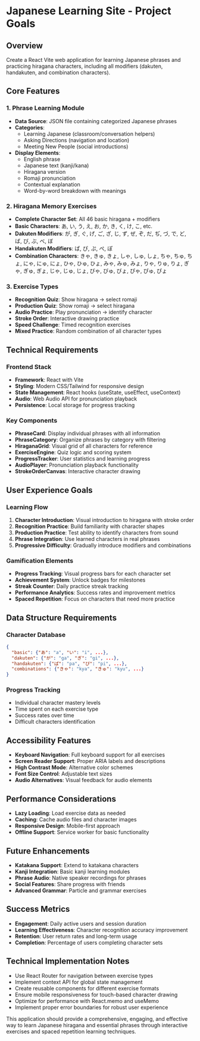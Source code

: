 # Japanese Learning Site - Project Goals

## Overview
Create a React Vite web application for learning Japanese phrases and practicing hiragana characters, including all modifiers (dakuten, handakuten, and combination characters).

## Core Features

### 1. Phrase Learning Module
- **Data Source**: JSON file containing categorized Japanese phrases
- **Categories**: 
  - Learning Japanese (classroom/conversation helpers)
  - Asking Directions (navigation and location)
  - Meeting New People (social introductions)
- **Display Elements**:
  - English phrase
  - Japanese text (kanji/kana)
  - Hiragana version
  - Romaji pronunciation
  - Contextual explanation
  - Word-by-word breakdown with meanings

### 2. Hiragana Memory Exercises
- **Complete Character Set**: All 46 basic hiragana + modifiers
- **Basic Characters**: あ, い, う, え, お, か, き, く, け, こ, etc.
- **Dakuten Modifiers**: が, ぎ, ぐ, げ, ご, ざ, じ, ず, ぜ, ぞ, だ, ぢ, づ, で, ど, ば, び, ぶ, べ, ぼ
- **Handakuten Modifiers**: ぱ, ぴ, ぷ, ぺ, ぽ
- **Combination Characters**: きゃ, きゅ, きょ, しゃ, しゅ, しょ, ちゃ, ちゅ, ちょ, にゃ, にゅ, にょ, ひゃ, ひゅ, ひょ, みゃ, みゅ, みょ, りゃ, りゅ, りょ, ぎゃ, ぎゅ, ぎょ, じゃ, じゅ, じょ, びゃ, びゅ, びょ, ぴゃ, ぴゅ, ぴょ

### 3. Exercise Types
- **Recognition Quiz**: Show hiragana → select romaji
- **Production Quiz**: Show romaji → select hiragana
- **Audio Practice**: Play pronunciation → identify character
- **Stroke Order**: Interactive drawing practice
- **Speed Challenge**: Timed recognition exercises
- **Mixed Practice**: Random combination of all character types

## Technical Requirements

### Frontend Stack
- **Framework**: React with Vite
- **Styling**: Modern CSS/Tailwind for responsive design
- **State Management**: React hooks (useState, useEffect, useContext)
- **Audio**: Web Audio API for pronunciation playback
- **Persistence**: Local storage for progress tracking

### Key Components
- **PhraseCard**: Display individual phrases with all information
- **PhraseCategory**: Organize phrases by category with filtering
- **HiraganaGrid**: Visual grid of all characters for reference
- **ExerciseEngine**: Quiz logic and scoring system
- **ProgressTracker**: User statistics and learning progress
- **AudioPlayer**: Pronunciation playback functionality
- **StrokeOrderCanvas**: Interactive character drawing

## User Experience Goals

### Learning Flow
1. **Character Introduction**: Visual introduction to hiragana with stroke order
2. **Recognition Practice**: Build familiarity with character shapes
3. **Production Practice**: Test ability to identify characters from sound
4. **Phrase Integration**: Use learned characters in real phrases
5. **Progressive Difficulty**: Gradually introduce modifiers and combinations

### Gamification Elements
- **Progress Tracking**: Visual progress bars for each character set
- **Achievement System**: Unlock badges for milestones
- **Streak Counter**: Daily practice streak tracking
- **Performance Analytics**: Success rates and improvement metrics
- **Spaced Repetition**: Focus on characters that need more practice

## Data Structure Requirements

### Character Database
```json
{
  "basic": {"あ": "a", "い": "i", ...},
  "dakuten": {"が": "ga", "ぎ": "gi", ...},
  "handakuten": {"ぱ": "pa", "ぴ": "pi", ...},
  "combinations": {"きゃ": "kya", "きゅ": "kyu", ...}
}
```

### Progress Tracking
- Individual character mastery levels
- Time spent on each exercise type
- Success rates over time
- Difficult characters identification

## Accessibility Features
- **Keyboard Navigation**: Full keyboard support for all exercises
- **Screen Reader Support**: Proper ARIA labels and descriptions
- **High Contrast Mode**: Alternative color schemes
- **Font Size Control**: Adjustable text sizes
- **Audio Alternatives**: Visual feedback for audio elements

## Performance Considerations
- **Lazy Loading**: Load exercise data as needed
- **Caching**: Cache audio files and character images
- **Responsive Design**: Mobile-first approach
- **Offline Support**: Service worker for basic functionality

## Future Enhancements
- **Katakana Support**: Extend to katakana characters
- **Kanji Integration**: Basic kanji learning modules
- **Phrase Audio**: Native speaker recordings for phrases
- **Social Features**: Share progress with friends
- **Advanced Grammar**: Particle and grammar exercises

## Success Metrics
- **Engagement**: Daily active users and session duration
- **Learning Effectiveness**: Character recognition accuracy improvement
- **Retention**: User return rates and long-term usage
- **Completion**: Percentage of users completing character sets

## Technical Implementation Notes
- Use React Router for navigation between exercise types
- Implement context API for global state management
- Create reusable components for different exercise formats
- Ensure mobile responsiveness for touch-based character drawing
- Optimize for performance with React.memo and useMemo
- Implement proper error boundaries for robust user experience

This application should provide a comprehensive, engaging, and effective way to learn Japanese hiragana and essential phrases through interactive exercises and spaced repetition learning techniques.